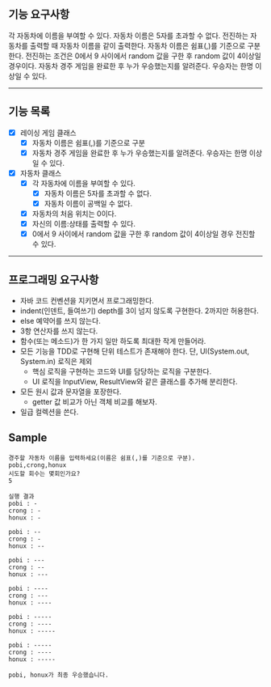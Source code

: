 ## 기능 요구사항

각 자동차에 이름을 부여할 수 있다. 자동차 이름은 5자를 초과할 수 없다.
전진하는 자동차를 출력할 때 자동차 이름을 같이 출력한다.
자동차 이름은 쉼표(,)를 기준으로 구분한다.
전진하는 조건은 0에서 9 사이에서 random 값을 구한 후 random 값이 4이상일 경우이다.
자동차 경주 게임을 완료한 후 누가 우승했는지를 알려준다. 우승자는 한명 이상일 수 있다.

---

## 기능 목록

- [x] 레이싱 게임 클래스
  - [x] 자동차 이름은 쉼표(,)를 기준으로 구분
  - [x] 자동차 경주 게임을 완료한 후 누가 우승했는지를 알려준다. 우승자는 한명 이상일 수 있다.
- [x] 자동차 클래스
  - [x] 각 자동차에 이름을 부여할 수 있다.
    - [x] 자동차 이름은 5자를 초과할 수 없다.
    - [x] 자동차 이름이 공백일 수 없다.
  - [x] 자동차의 처음 위치는 0이다.
  - [x] 자신의 이름:상태를 출력할 수 있다.
  - [x] 0에서 9 사이에서 random 값을 구한 후 random 값이 4이상일 경우 전진할 수 있다.

---

## 프로그래밍 요구사항

- 자바 코드 컨벤션을 지키면서 프로그래밍한다.
- indent(인덴트, 들여쓰기) depth를 3이 넘지 않도록 구현한다. 2까지만 허용한다.
- else 예약어를 쓰지 않는다.
- 3항 연산자를 쓰지 않는다. 
- 함수(또는 메소드)가 한 가지 일만 하도록 최대한 작게 만들어라. 
- 모든 기능을 TDD로 구현해 단위 테스트가 존재해야 한다. 단, UI(System.out, System.in) 로직은 제외 
  - 핵심 로직을 구현하는 코드와 UI를 담당하는 로직을 구분한다.
  - UI 로직을 InputView, ResultView와 같은 클래스를 추가해 분리한다.
- 모든 원시 값과 문자열을 포장한다.
  - getter 값 비교가 아닌 객체 비교를 해보자.
- 일급 컬렉션을 쓴다.

## Sample

```text
경주할 자동차 이름을 입력하세요(이름은 쉼표(,)를 기준으로 구분).
pobi,crong,honux
시도할 회수는 몇회인가요?
5

실행 결과
pobi : -
crong : -
honux : -

pobi : --
crong : -
honux : --

pobi : ---
crong : --
honux : ---

pobi : ----
crong : ---
honux : ----

pobi : -----
crong : ----
honux : -----

pobi : -----
crong : ----
honux : -----

pobi, honux가 최종 우승했습니다.
```
